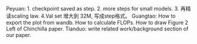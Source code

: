 Peyuan: 1. checkpoint saved as step. 2. more steps for small models. 3. 再精读scaling law. 4.Val set 增大到 32M, 写成step格式。
Guangtao: How to export the plot from wandb. How to calculate FLOPs. How to draw Figure 2 Left of Chinchilla paper. 
Tianduo: write related work/background section of our paper. 
